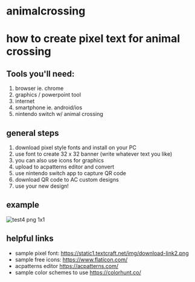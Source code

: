 # animalcrossing

# how to create pixel text for animal crossing

## Tools you'll need:
1. browser ie. chrome
2. graphics / powerpoint tool
3. internet
4. smartphone ie. android/ios
5. nintendo switch w/ animal crossing

## general steps
1. download pixel style fonts and install on your PC
2. use font to create 32 x 32 banner (write whatever text you like)
3. you can also use icons for graphics 
4. upload to acpatterns editor and convert
5. use nintendo switch app to capture QR code 
6. download QR code to AC custom designs
7. use your new design! 

## example 
![test4 png 1x1](https://user-images.githubusercontent.com/9988006/84616436-8f75a700-aefe-11ea-9fc4-36c970e64d0f.png)

## helpful links
* sample pixel font: https://static1.textcraft.net/img/download-link2.png
* sample free icons: https://www.flaticon.com/
* acpatterns editor https://acpatterns.com/
* sample color schemes to use https://colorhunt.co/
